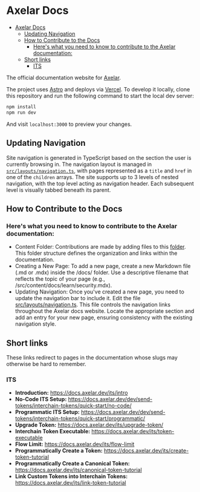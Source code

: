 # Axelar Docs

- [Axelar Docs](#axelar-docs)
  - [Updating Navigation](#updating-navigation)
  - [How to Contribute to the Docs](#how-to-contribute-to-the-docs)
    - [Here's what you need to know to contribute to the Axelar documentation:](#heres-what-you-need-to-know-to-contribute-to-the-axelar-documentation)
  - [Short links](#short-links)
    - [ITS](#its)

The official documentation website for [Axelar](https://github.com/axelarnetwork).

The project uses [Astro](https://astro.build) and deploys via [Vercel](https://vercel.com). To develop it locally, clone this repository and run the following command to start the local dev server:

```bash
npm install
npm run dev
```

And visit `localhost:3000` to preview your changes.

## Updating Navigation

Site navigation is generated in TypeScript based on the section the user is currently browsing in. The navigation layout is managed in [`src/layouts/navigation.ts`](https://github.com/axelarnetwork/axelar-docs/blob/main/src/layouts/navigation.ts), with pages represented as a `title` and `href` in one of the `children` arrays. The site supports up to 3 levels of nested navigation, with the top level acting as navigation header. Each subsequent level is visually tabbed beneath its parent.

## How to Contribute to the Docs

### Here's what you need to know to contribute to the Axelar documentation:

- Content Folder: Contributions are made by adding files to this [folder](/src/content/docs/). This folder structure defines the organization and links within the documentation.
- Creating a New Page: To add a new page, create a new Markdown file (.md or .mdx) inside the /docs/ folder. Use a descriptive filename that reflects the topic of your page (e.g., /src/content/docs/learn/security.mdx).
- Updating Navigation: Once you've created a new page, you need to update the navigation bar to include it. Edit the file [src/layouts/navigation.ts](#updating-navigation). This file controls the navigation links throughout the Axelar docs website. Locate the appropriate section and add an entry for your new page, ensuring consistency with the existing navigation style.

## Short links

These links redirect to pages in the documentation whose slugs may otherwise be hard to remember.

### ITS

- **Introduction:** https://docs.axelar.dev/its/intro
- **No-Code ITS Setup:** https://docs.axelar.dev/dev/send-tokens/interchain-tokens/quick-start/no-code/
- **Programmatic ITS Setup:** https://docs.axelar.dev/dev/send-tokens/interchain-tokens/quick-start/programmatic/
- **Upgrade Token:** https://docs.axelar.dev/its/upgrade-token/
- **Interchain Token Executable:** https://docs.axelar.dev/its/token-executable
- **Flow Limit:** https://docs.axelar.dev/its/flow-limit
- **Programmatically Create a Token:** https://docs.axelar.dev/its/create-token-tutorial
- **Programmatically Create a Canonical Token:** https://docs.axelar.dev/its/canonical-token-tutorial
- **Link Custom Tokens into Interchain Tokens:** https://docs.axelar.dev/its/link-token-tutorial
